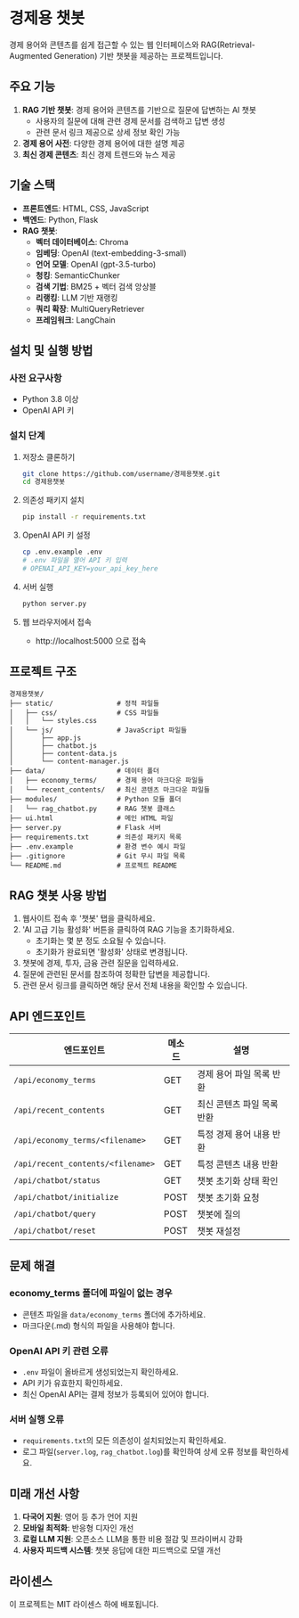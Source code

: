 # 경제용 챗봇

경제 용어와 콘텐츠를 쉽게 접근할 수 있는 웹 인터페이스와 RAG(Retrieval-Augmented Generation) 기반 챗봇을 제공하는 프로젝트입니다.

## 주요 기능

1. **RAG 기반 챗봇**: 경제 용어와 콘텐츠를 기반으로 질문에 답변하는 AI 챗봇
   - 사용자의 질문에 대해 관련 경제 문서를 검색하고 답변 생성
   - 관련 문서 링크 제공으로 상세 정보 확인 가능
2. **경제 용어 사전**: 다양한 경제 용어에 대한 설명 제공
3. **최신 경제 콘텐츠**: 최신 경제 트렌드와 뉴스 제공

## 기술 스택

- **프론트엔드**: HTML, CSS, JavaScript
- **백엔드**: Python, Flask
- **RAG 챗봇**:
  - **벡터 데이터베이스**: Chroma
  - **임베딩**: OpenAI (text-embedding-3-small)
  - **언어 모델**: OpenAI (gpt-3.5-turbo)
  - **청킹**: SemanticChunker
  - **검색 기법**: BM25 + 벡터 검색 앙상블
  - **리랭킹**: LLM 기반 재랭킹
  - **쿼리 확장**: MultiQueryRetriever
  - **프레임워크**: LangChain

## 설치 및 실행 방법

### 사전 요구사항

- Python 3.8 이상
- OpenAI API 키

### 설치 단계

1. 저장소 클론하기

   ```bash
   git clone https://github.com/username/경제용챗봇.git
   cd 경제용챗봇
   ```

2. 의존성 패키지 설치

   ```bash
   pip install -r requirements.txt
   ```

3. OpenAI API 키 설정

   ```bash
   cp .env.example .env
   # .env 파일을 열어 API 키 입력
   # OPENAI_API_KEY=your_api_key_here
   ```

4. 서버 실행

   ```bash
   python server.py
   ```

5. 웹 브라우저에서 접속
   - http://localhost:5000 으로 접속

## 프로젝트 구조

```
경제용챗봇/
├── static/                # 정적 파일들
│   ├── css/               # CSS 파일들
│   │   └── styles.css
│   └── js/                # JavaScript 파일들
│       ├── app.js
│       ├── chatbot.js
│       ├── content-data.js
│       └── content-manager.js
├── data/                  # 데이터 폴더
│   ├── economy_terms/     # 경제 용어 마크다운 파일들
│   └── recent_contents/   # 최신 콘텐츠 마크다운 파일들
├── modules/               # Python 모듈 폴더
│   └── rag_chatbot.py     # RAG 챗봇 클래스
├── ui.html                # 메인 HTML 파일
├── server.py              # Flask 서버
├── requirements.txt       # 의존성 패키지 목록
├── .env.example           # 환경 변수 예시 파일
├── .gitignore             # Git 무시 파일 목록
└── README.md              # 프로젝트 README
```

## RAG 챗봇 사용 방법

1. 웹사이트 접속 후 '챗봇' 탭을 클릭하세요.
2. 'AI 고급 기능 활성화' 버튼을 클릭하여 RAG 기능을 초기화하세요.
   - 초기화는 몇 분 정도 소요될 수 있습니다.
   - 초기화가 완료되면 '활성화' 상태로 변경됩니다.
3. 챗봇에 경제, 투자, 금융 관련 질문을 입력하세요.
4. 질문에 관련된 문서를 참조하여 정확한 답변을 제공합니다.
5. 관련 문서 링크를 클릭하면 해당 문서 전체 내용을 확인할 수 있습니다.

## API 엔드포인트

| 엔드포인트                        | 메소드 | 설명                       |
| --------------------------------- | ------ | -------------------------- |
| `/api/economy_terms`              | GET    | 경제 용어 파일 목록 반환   |
| `/api/recent_contents`            | GET    | 최신 콘텐츠 파일 목록 반환 |
| `/api/economy_terms/<filename>`   | GET    | 특정 경제 용어 내용 반환   |
| `/api/recent_contents/<filename>` | GET    | 특정 콘텐츠 내용 반환      |
| `/api/chatbot/status`             | GET    | 챗봇 초기화 상태 확인      |
| `/api/chatbot/initialize`         | POST   | 챗봇 초기화 요청           |
| `/api/chatbot/query`              | POST   | 챗봇에 질의                |
| `/api/chatbot/reset`              | POST   | 챗봇 재설정                |

## 문제 해결

### economy_terms 폴더에 파일이 없는 경우

- 콘텐츠 파일을 `data/economy_terms` 폴더에 추가하세요.
- 마크다운(.md) 형식의 파일을 사용해야 합니다.

### OpenAI API 키 관련 오류

- `.env` 파일이 올바르게 생성되었는지 확인하세요.
- API 키가 유효한지 확인하세요.
- 최신 OpenAI API는 결제 정보가 등록되어 있어야 합니다.

### 서버 실행 오류

- `requirements.txt`의 모든 의존성이 설치되었는지 확인하세요.
- 로그 파일(`server.log`, `rag_chatbot.log`)를 확인하여 상세 오류 정보를 확인하세요.

## 미래 개선 사항

1. **다국어 지원**: 영어 등 추가 언어 지원
2. **모바일 최적화**: 반응형 디자인 개선
3. **로컬 LLM 지원**: 오픈소스 LLM을 통한 비용 절감 및 프라이버시 강화
4. **사용자 피드백 시스템**: 챗봇 응답에 대한 피드백으로 모델 개선

## 라이센스

이 프로젝트는 MIT 라이센스 하에 배포됩니다.
